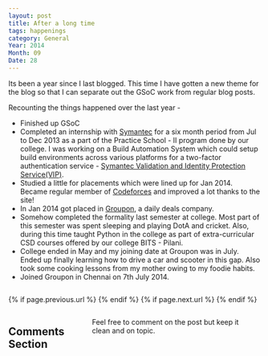 ```yaml
---
layout: post
title: After a long time
tags: happenings
category: General
Year: 2014
Month: 09
Date: 28
---
```


Its been a year since I last blogged. This time I have gotten a new theme for the blog so that I can separate out the GSoC work from regular blog posts.

Recounting the things happened over the last year - 
* Finished up GSoC
* Completed an internship with [Symantec](http://www.symantec.com/) for a six month period from Jul to Dec 2013 as a part of the Practice School - II program done by our college. I was working on a Build Automation System which could setup build environments across various platforms for a two-factor authentication service - [Symantec Validation and Identity Protection Service(VIP)](www.symantec.com/en/in/vip-authentication-service).
* Studied a little for placements which were lined up for Jan 2014. Became regular member of [Codeforces](http://codeforces.com) and improved a lot thanks to the site!
* In Jan 2014 got placed in [Groupon](http://groupon.com), a daily deals company.
* Somehow completed the formality last semester at college. Most part of this semester was spent sleeping and playing DotA and cricket. Also, during this time taught Python in the college as part of extra-curricular CSD courses offered by our college BITS - Pilani.
* College ended in May and my joining date at Groupon was in July. Ended up finally learning how to drive a car and scooter in this gap. Also took some cooking lessons from my mother owing to my foodie habits.
* Joined Groupon in Chennai on 7th July 2014.



<div class="row">	
	<div class="span9 column">
			<p class="pull-right">{% if page.previous.url %} <a href="{{page.previous.url}}" title="Previous Post: {{page.previous.title}}"><i class="icon-chevron-left"></i></a> 	{% endif %}   {% if page.next.url %} 	<a href="{{page.next.url}}" title="Next Post: {{page.next.title}}"><i class="icon-chevron-right"></i></a> 	{% endif %} </p>  
	</div>

</div>

<div class="row">	
    <div class="span9 columns">    
		<h2>Comments Section</h2>
	    <p>Feel free to comment on the post but keep it clean and on topic.</p>	
		<div id="disqus_thread"></div>
		<script type="text/javascript">
			/* * * CONFIGURATION VARIABLES: EDIT BEFORE PASTING INTO YOUR WEBPAGE * * */
			var disqus_shortname = 'aayushahuja'; // required: replace example with your forum shortname
			
			
			/* * * DON'T EDIT BELOW THIS LINE * * */
			(function() {
				var dsq = document.createElement('script'); dsq.type = 'text/javascript'; dsq.async = true;
				dsq.src = 'http://' + disqus_shortname + '.disqus.com/embed.js';
				(document.getElementsByTagName('head')[0] || document.getElementsByTagName('body')[0]).appendChild(dsq);
			})();
		</script>
		<noscript>Please enable JavaScript to view the <a href="http://disqus.com/?ref_noscript">comments powered by Disqus.</a></noscript>
		<a href="http://disqus.com" class="dsq-brlink">blog comments powered by <span class="logo-disqus">Disqus</span></a>
	</div>
</div>

<!-- Twitter -->
<script>!function(d,s,id){var js,fjs=d.getElementsByTagName(s)[0];if(!d.getElementById(id)){js=d.createElement(s);js.id=id;js.src="//platform.twitter.com/widgets.js";fjs.parentNode.insertBefore(js,fjs);}}(document,"script","twitter-wjs");</script>

<!-- Google + -->
<script type="text/javascript">
  (function() {
    var po = document.createElement('script'); po.type = 'text/javascript'; po.async = true;
    po.src = 'https://apis.google.com/js/plusone.js';
    var s = document.getElementsByTagName('script')[0]; s.parentNode.insertBefore(po, s);
  })();
</script>
<!-- Written by hyades -->

